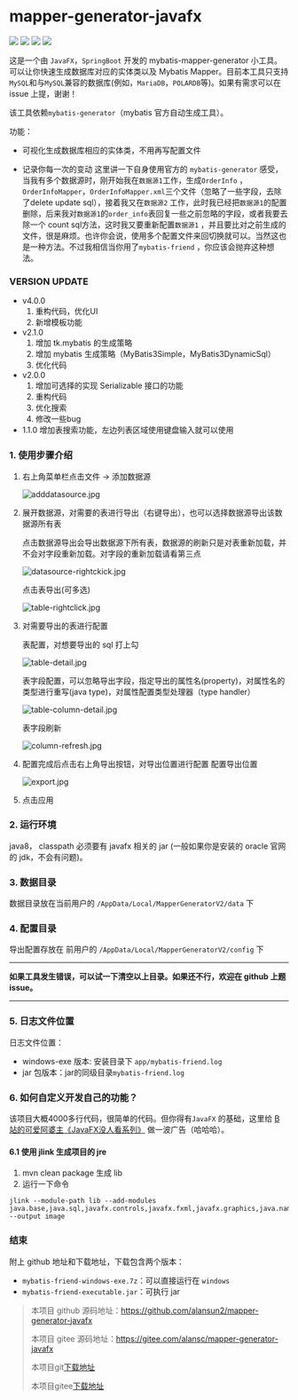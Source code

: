 # mapper-generator-javafx

![](https://img.shields.io/badge/JavaFx-8-green.svg)
![](https://img.shields.io/badge/SpringBoot-2.1.5-blue.svg)
![](https://img.shields.io/badge/version-4.0.0-orange.svg)
[![](https://img.shields.io/badge/downloads-4.0.0-brightgreen)](https://github.com/alansun2/mapper-generator-javafx/releases)

这是一个由 `JavaFX`，`SpringBoot` 开发的 mybatis-mapper-generator 小工具。可以让你快速生成数据库对应的实体类以及 Mybatis
Mapper。目前本工具只支持 `MySQL`和与`MySQL`兼容的数据库(例如，`MariaDB`，`POLARDB`等)。如果有需求可以在 issue 上提，谢谢！

该工具依赖`mybatis-generator`（mybatis 官方自动生成工具）。

功能：

* 可视化生成数据库相应的实体类，不用再写配置文件

* 记录你每一次的变动
  这里讲一下自身使用官方的 `mybatis-generator` 感受，当我有多个数据源时，刚开始我在`数据源1`工作，生成`OrderInfo`
  ，`OrderInfoMapper`，`OrderInfoMapper.xml`三个文件（忽略了一些字段，去除了delete update sql），接着我又在`数据源2`
  工作，此时我已经把`数据源1`的配置删除，后来我对`数据源1`的`order_info`表回复一些之前忽略的字段，或者我要去除一个 count
  sql方法，这时我又要重新配置`数据源1`
  ，并且要比对之前生成的文件，很是麻烦。也许你会说，使用多个配置文件来回切换就可以。当然这也是一种方法。不过我相信当你用了`mybatis-friend`
  ，你应该会抛弃这种想法。

### VERSION UPDATE

* v4.0.0
    1. 重构代码，优化UI
    2. 新增模板功能
* v2.1.0
    1. 增加 tk.mybatis 的生成策略
    2. 增加 mybatis 生成策略（MyBatis3Simple，MyBatis3DynamicSql）
    3. 优化代码
* v2.0.0
    1. 增加可选择的实现 Serializable 接口的功能
    2. 重构代码
    3. 优化搜索
    4. 修改一些bug
* 1.1.0
  增加表搜索功能，左边列表区域使用键盘输入就可以使用

### 1. 使用步骤介绍

1. 右上角菜单栏点击文件 -> 添加数据源

   ![adddatasource.jpg](https://upload-images.jianshu.io/upload_images/5614480-6a038858b17097a1.jpg?imageMogr2/auto-orient/strip%7CimageView2/2/w/1240)

2. 展开数据源，对需要的表进行导出（右键导出），也可以选择数据源导出该数据源所有表

   点击数据源导出会导出数据源下所有表，数据源的刷新只是对表重新加载，并不会对字段重新加载。对字段的重新加载请看第三点

   ![datasource-rightckick.jpg](https://upload-images.jianshu.io/upload_images/5614480-2c51a393afe3f759.jpg?imageMogr2/auto-orient/strip%7CimageView2/2/w/1240)

   点击表导出(可多选)

   ![table-rightclick.jpg](https://upload-images.jianshu.io/upload_images/5614480-6b39547b69601898.jpg?imageMogr2/auto-orient/strip%7CimageView2/2/w/1240)

3. 对需要导出的表进行配置

   表配置，对想要导出的 sql 打上勾

   ![table-detail.jpg](https://upload-images.jianshu.io/upload_images/5614480-05f12a8b5f141bb9.jpg?imageMogr2/auto-orient/strip%7CimageView2/2/w/1240)

   表字段配置，可以忽略导出字段，指定导出的属性名(property)，对属性名的类型进行重写(java type)，对属性配置类型处理器（type
   handler）

   ![table-column-detail.jpg](https://upload-images.jianshu.io/upload_images/5614480-be5a457502b2ef8a.jpg?imageMogr2/auto-orient/strip%7CimageView2/2/w/1240)

   表字段刷新

   ![column-refresh.jpg](https://upload-images.jianshu.io/upload_images/5614480-c57eb2ca36b3710e.jpg?imageMogr2/auto-orient/strip%7CimageView2/2/w/1240)

4. 配置完成后点击右上角导出按钮，对导出位置进行配置
   配置导出位置

   ![export.jpg](https://upload-images.jianshu.io/upload_images/5614480-cda7b8fb39294f2a.jpg?imageMogr2/auto-orient/strip%7CimageView2/2/w/1240)

5. 点击应用

### 2. 运行环境

java8， classpath 必须要有 javafx 相关的 jar (一般如果你是安装的 oracle 官网的 jdk，不会有问题)。

### 3. 数据目录

数据目录放在当前用户的 `/AppData/Local/MapperGeneratorV2/data` 下

### 4. 配置目录

导出配置存放在 前用户的 `/AppData/Local/MapperGeneratorV2/config` 下

---

**如果工具发生错误，可以试一下清空以上目录。如果还不行，欢迎在 github 上题issue。**

---

### 5. 日志文件位置

日志文件位置：

* windows-exe 版本: 安装目录下 `app/mybatis-friend.log`
* jar 包版本：jar的同级目录`mybatis-friend.log`

### 6. 如何自定义开发自己的功能？

该项目大概4000多行代码，很简单的代码。但你得有`JavaFX`
的基础，这里给 [B 站的可爱阿婆主《JavaFX没人看系列》](https://space.bilibili.com/5096022/video?tid=36&page=8&keyword=&order=pubdate)
做一波广告（哈哈哈）。

#### 6.1 使用 jlink 生成项目的 jre

1. mvn clean package 生成 lib
2. 运行一下命令

```shell
jlink --module-path lib --add-modules java.base,java.sql,javafx.controls,javafx.fxml,javafx.graphics,java.naming,org.kordamp.ikonli.unicons --output image
```

### 结束

附上 github 地址和下载地址，下载包含两个版本：

* `mybatis-friend-windows-exe.7z`：可以直接运行在 `windows`
* `mybatis-friend-executable.jar`：可执行 jar

> 本项目 github 源码地址：https://github.com/alansun2/mapper-generator-javafx
>
> 本项目 gitee 源码地址：https://gitee.com/alansc/mapper-generator-javafx
>
> 本项目git[下载地址](https://github.com/alansun2/mapper-generator-javafx/releases)
>
> 本项目gitee[下载地址](https://gitee.com/alansc/mapper-generator-javafx/releases)